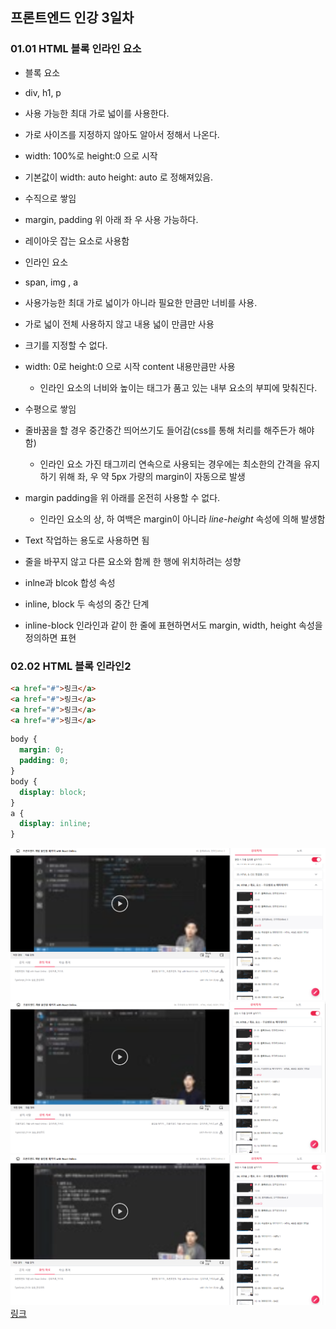 ## 프론트엔드 인강 3일차

### 01.01 HTML 블록 인라인 요소

- 블록 요소
- div, h1, p
- 사용 가능한 최대 가로 넓이를 사용한다.
- 가로 사이즈를 지정하지 않아도 알아서 정해서 나온다.
- width: 100%로 height:0 으로 시작
- 기본값이 width: auto height: auto 로 정해져있음.
- 수직으로 쌓임
- margin, padding 위 아래 좌 우 사용 가능하다.
- 레이아웃 잡는 요소로 사용함

- 인라인 요소
- span, img , a
- 사용가능한 최대 가로 넓이가 아니라 필요한 만큼만 너비를 사용.
- 가로 넓이 전체 사용하지 않고 내용 넓이 만큼만 사용
- 크기를 지정할 수 없다.
- width: 0로 height:0 으로 시작 content 내용만큼만 사용
  - 인라인 요소의 너비와 높이는 태그가 품고 있는 내부 요소의 부피에 맞춰진다.
- 수평으로 쌓임
- 줄바꿈을 할 경우 중간중간 띄어쓰기도 들어감(css를 통해 처리를 해주든가 해야함)
  - 인라인 요소 가진 태그끼리 연속으로 사용되는 경우에는 최소한의 간격을 유지하기 위해 좌, 우 약 5px 가량의 margin이 자동으로 발생
- margin padding을 위 아래를 온전히 사용할 수 없다.
  - 인라인 요소의 상, 하 여백은 margin이 아니라 _line-height_ 속성에 의해 발생함
- Text 작업하는 용도로 사용하면 됨
- 줄을 바꾸지 않고 다른 요소와 함께 한 행에 위치하려는 성향
- inlne과 blcok 합성 속성
- inline, block 두 속성의 중간 단계
- inline-block 인라인과 같이 한 줄에 표현하면서도 margin, width, height 속성을 정의하면 표현

### 02.02 HTML 블록 인라인2

```html
<a href="#">링크</a>
<a href="#">링크</a>
<a href="#">링크</a>
<a href="#">링크</a>
```

```css
body {
  margin: 0;
  padding: 0;
}
body {
  display: block;
}
a {
  display: inline;
}
```

![screenshot](./img/1021_1.PNG)
![screenshot](./img/1021_2.PNG)
![screenshot](./img/1021_3.PNG)
[링크](https://bit.ly/3m0t8GM)

